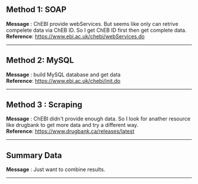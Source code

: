 
## Method 1: SOAP

**Message**  : ChEBI provide webServices. But seems like only can retrive compelete data via ChEB ID. So I get ChEB ID first then get complete data.
\
**Reference**: https://www.ebi.ac.uk/chebi/webServices.do 

---
## Method 2: MySQL

**Message**  : build MySQL database and get data
\
**Reference**: https://www.ebi.ac.uk/chebi/init.do

---
## Method 3 : Scraping

**Message**  : ChEBI didn't provide enough data. So I look for anather resource like drugbank to get more data and try a different way.
\
**Reference**: https://www.drugbank.ca/releases/latest

---
## Summary Data

**Message**  : Just want to combine results.

------
